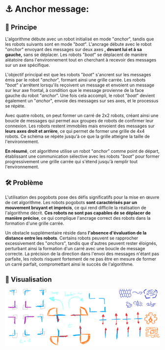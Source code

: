 # ⚓ Anchor message:
## 🤖 Principe
L'algorithme débute avec un robot initialisé en mode "*anchor*", tandis que les robots suivants sont en mode "*boat*". L'ancrage débute avec le robot "*anchor*" envoyant des messages sur deux axes **, devant lui et à sa gauche,** sans se déplacer. Les robots "*boat*" se déplacent de manière aléatoire dans l'environnement tout en cherchant à recevoir des messages sur un axe spécifique.

L'objectif principal est que les robots "*boat*" s'ancrent sur les messages émis par le robot "*anchor*", formant ainsi une grille carrée. Les robots "*boat*" s'arrêtent lorsqu'ils reçoivent un message et envoient un message sur leur axe frontal, à condition que le message provienne de la face gauche du robot "*anchor*". Une fois cela accompli, le robot "*boat*" devient également un "*anchor*", envoie des messages sur ses axes, et le processus se répète.

Avec quatre robots, on peut former un carré de 2x2 robots, créant ainsi une boucle de messages qui permet aux groupes de robots de confirmer leur connexion. Les robots restent immobiles mais envoient des messages sur **leurs axes droit et arrière**, ce qui permet de former une grille de 4x4 robots. Ce schéma se répète jusqu'à ce que la grille atteigne la taille de l'environnement.

**En résumé**, cet algorithme utilise un robot "*anchor*" comme point de départ, établissant une communication sélective avec les robots "*boat*" pour former progressivement une grille carrée qui s'étend jusqu'à remplir tout l'environnement.

## 🛠️ Problème
L'utilisation des pogobots pose des défis significatifs pour la mise en œuvre de cet algorithme. Les robots pogobots **sont caractérisés par un mouvement bruyant et imprécis**, ce qui rend difficile la réalisation de l'algorithme décrit. **Ces robots ne sont pas capables de se déplacer de manière précise**, ce qui complique l'ancrage correct des robots dans la formation d'une grille carrée.

Un obstacle supplémentaire réside dans **l'absence d'évaluation de la distance entre les robots**. Certains robots peuvent se rapprocher excessivement des "*anchors*", tandis que d'autres peuvent rester éloignés, perturbant ainsi la formation d'un carré avec une boucle de message correcte. La précision de la direction dans l'envoi des messages n'étant pas parfaite, les robots risquent fortement de ne pas être en mesure de former un carré parfait, compromettant ainsi le succès de l'algorithme.

## 📱 Visualisation
![alt text](explication_anchor_message.png "Logo Title Text 1")
